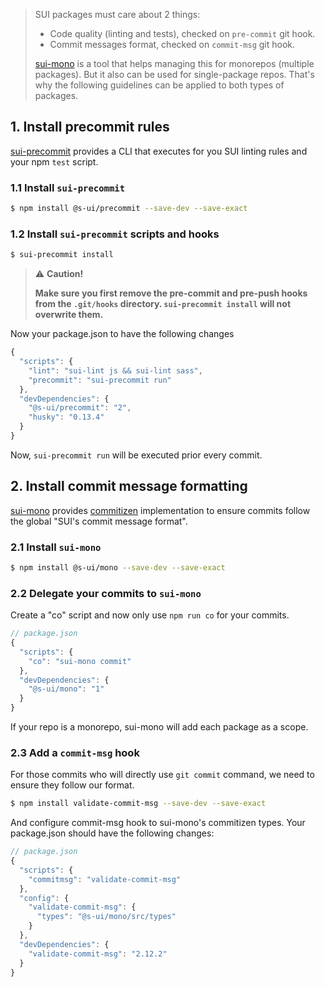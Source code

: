 > SUI packages must care about 2 things:
> * Code quality (linting and tests), checked on `pre-commit` git hook.
> * Commit messages format, checked on `commit-msg` git hook.
>
> [sui-mono] is a tool that helps managing this for monorepos (multiple packages). But it also can be used for single-package repos. That's why the following guidelines can be applied to both types of packages.


## 1. Install precommit rules
[sui-precommit] provides a CLI that executes for you SUI linting rules and your npm `test` script.

### 1.1 Install `sui-precommit`

```sh
$ npm install @s-ui/precommit --save-dev --save-exact
```

### 1.2 Install `sui-precommit` scripts and hooks

```sh
$ sui-precommit install
```

> :warning: **Caution!**
>
>  **Make sure you first remove the pre-commit and pre-push hooks from the
`.git/hooks` directory. `sui-precommit install` will not overwrite them.**

Now your package.json to have the following changes

```js
{
  "scripts": {
    "lint": "sui-lint js && sui-lint sass",
    "precommit": "sui-precommit run"
  },
  "devDependencies": {
    "@s-ui/precommit": "2",
    "husky": "0.13.4"
  }
}
```

Now, `sui-precommit run` will be executed prior every commit.

## 2. Install commit message formatting

[sui-mono] provides [commitizen](https://www.npmjs.com/package/commitizen) implementation to ensure commits follow the global "SUI's commit message format".


### 2.1 Install `sui-mono`

```sh
$ npm install @s-ui/mono --save-dev --save-exact
```

### 2.2 Delegate your commits to `sui-mono`

Create a "co" script and now only use `npm run co` for your commits.

```js
// package.json
{
  "scripts": {
    "co": "sui-mono commit"
  },
  "devDependencies": {
    "@s-ui/mono": "1"
  }
}
```

If your repo is a monorepo, sui-mono will add each package as a scope.

### 2.3 Add a `commit-msg` hook

For those commits who will directly use `git commit` command, we need to ensure they follow our format.

```sh
$ npm install validate-commit-msg --save-dev --save-exact
```

And configure commit-msg hook to sui-mono's commitizen types. Your package.json should have the following changes:

```js
// package.json
{
  "scripts": {
    "commitmsg": "validate-commit-msg"
  },
  "config": {
    "validate-commit-msg": {
      "types": "@s-ui/mono/src/types"
    }
  },
  "devDependencies": {
    "validate-commit-msg": "2.12.2"
  }
}
```

[sui-mono]: https://www.npmjs.com/package/@s-ui/mono
[sui-precommit]: https://www.npmjs.com/package/@s-ui/precommit
